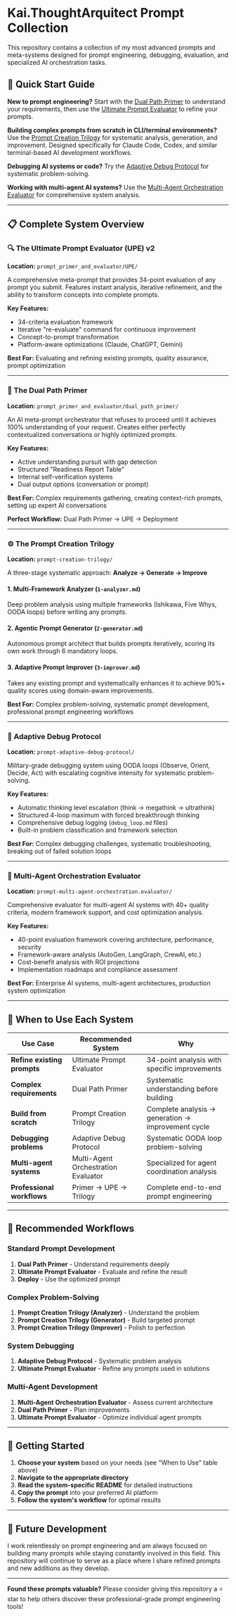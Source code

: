 # Kai.ThoughtArquitect Prompt Collection

This repository contains a collection of my most advanced prompts and meta-systems designed for prompt engineering, debugging, evaluation, and specialized AI orchestration tasks.

## 🧭 Quick Start Guide

**New to prompt engineering?** Start with the [Dual Path Primer](./prompt_primer_and_evaluator/dual_path_primer/) to understand your requirements, then use the [Ultimate Prompt Evaluator](./prompt_primer_and_evaluator/UPE/) to refine your prompts.

**Building complex prompts from scratch in CLI/terminal environments?** Use the [Prompt Creation Trilogy](./prompt-creation-trilogy/) for systematic analysis, generation, and improvement. Designed specifically for Claude Code, Codex, and similar terminal-based AI development workflows.

**Debugging AI systems or code?** Try the [Adaptive Debug Protocol](./prompt-adaptive-debug-protocol/) for systematic problem-solving.

**Working with multi-agent AI systems?** Use the [Multi-Agent Orchestration Evaluator](./prompt-multi-agent-orchestration.evaluator/) for comprehensive system analysis.

---

## 📋 Complete System Overview

### 🔍 The Ultimate Prompt Evaluator (UPE) v2
**Location:** `prompt_primer_and_evaluator/UPE/`

A comprehensive meta-prompt that provides 34-point evaluation of any prompt you submit. Features instant analysis, iterative refinement, and the ability to transform concepts into complete prompts.

**Key Features:**
- 34-criteria evaluation framework
- Iterative "re-evaluate" command for continuous improvement
- Concept-to-prompt transformation
- Platform-aware optimizations (Claude, ChatGPT, Gemini)

**Best For:** Evaluating and refining existing prompts, quality assurance, prompt optimization

---

### 🧠 The Dual Path Primer
**Location:** `prompt_primer_and_evaluator/dual_path_primer/`

An AI meta-prompt orchestrator that refuses to proceed until it achieves 100% understanding of your request. Creates either perfectly contextualized conversations or highly optimized prompts.

**Key Features:**
- Active understanding pursuit with gap detection
- Structured "Readiness Report Table"
- Internal self-verification systems
- Dual output options (conversation or prompt)

**Best For:** Complex requirements gathering, creating context-rich prompts, setting up expert AI conversations

**Perfect Workflow:** Dual Path Primer → UPE → Deployment

---

### ⚙️ The Prompt Creation Trilogy
**Location:** `prompt-creation-trilogy/`

A three-stage systematic approach: **Analyze → Generate → Improve**

#### 1. Multi-Framework Analyzer (`1-analyzer.md`)
Deep problem analysis using multiple frameworks (Ishikawa, Five Whys, OODA loops) before writing any prompts.

#### 2. Agentic Prompt Generator (`2-generator.md`)
Autonomous prompt architect that builds prompts iteratively, scoring its own work through 6 mandatory loops.

#### 3. Adaptive Prompt Improver (`3-improver.md`)
Takes any existing prompt and systematically enhances it to achieve 90%+ quality scores using domain-aware improvements.

**Best For:** Complex problem-solving, systematic prompt development, professional prompt engineering workflows

---

### 🐛 Adaptive Debug Protocol
**Location:** `prompt-adaptive-debug-protocol/`

Military-grade debugging system using OODA loops (Observe, Orient, Decide, Act) with escalating cognitive intensity for systematic problem-solving.

**Key Features:**
- Automatic thinking level escalation (think → megathink → ultrathink)
- Structured 4-loop maximum with forced breakthrough thinking
- Comprehensive debug logging (`debug_loop.md` files)
- Built-in problem classification and framework selection

**Best For:** Complex debugging challenges, systematic troubleshooting, breaking out of failed solution loops

---

### 🤖 Multi-Agent Orchestration Evaluator
**Location:** `prompt-multi-agent-orchestration.evaluator/`

Comprehensive evaluator for multi-agent AI systems with 40+ quality criteria, modern framework support, and cost optimization analysis.

**Key Features:**
- 40-point evaluation framework covering architecture, performance, security
- Framework-aware analysis (AutoGen, LangGraph, CrewAI, etc.)
- Cost-benefit analysis with ROI projections
- Implementation roadmaps and compliance assessment

**Best For:** Enterprise AI systems, multi-agent architectures, production system optimization

---

## 🎯 When to Use Each System

| Use Case | Recommended System | Why |
|----------|-------------------|-----|
| **Refine existing prompts** | Ultimate Prompt Evaluator | 34-point analysis with specific improvements |
| **Complex requirements** | Dual Path Primer | Systematic understanding before building |
| **Build from scratch** | Prompt Creation Trilogy | Complete analysis → generation → improvement cycle |
| **Debugging problems** | Adaptive Debug Protocol | Systematic OODA loop problem-solving |
| **Multi-agent systems** | Multi-Agent Orchestration Evaluator | Specialized for agent coordination analysis |
| **Professional workflows** | Primer → UPE → Trilogy | Complete end-to-end prompt engineering |

---

## 🔄 Recommended Workflows

### **Standard Prompt Development**
1. **Dual Path Primer** - Understand requirements deeply
2. **Ultimate Prompt Evaluator** - Evaluate and refine the result
3. **Deploy** - Use the optimized prompt

### **Complex Problem-Solving**
1. **Prompt Creation Trilogy (Analyzer)** - Understand the problem
2. **Prompt Creation Trilogy (Generator)** - Build targeted prompt
3. **Prompt Creation Trilogy (Improver)** - Polish to perfection

### **System Debugging**
1. **Adaptive Debug Protocol** - Systematic problem analysis
2. **Ultimate Prompt Evaluator** - Refine any prompts used in solutions

### **Multi-Agent Development**
1. **Multi-Agent Orchestration Evaluator** - Assess current architecture
2. **Dual Path Primer** - Plan improvements
3. **Ultimate Prompt Evaluator** - Optimize individual agent prompts

---

## 📖 Getting Started

1. **Choose your system** based on your needs (see "When to Use" table above)
2. **Navigate to the appropriate directory**
3. **Read the system-specific README** for detailed instructions
4. **Copy the prompt** into your preferred AI platform
5. **Follow the system's workflow** for optimal results

---

## 🔮 Future Development

I work relentlessly on prompt engineering and am always focused on building many prompts while staying constantly involved in this field. This repository will continue to serve as a place where I share refined prompts and new additions as they develop.

---

**Found these prompts valuable?** Please consider giving this repository a ⭐ star to help others discover these professional-grade prompt engineering tools!
